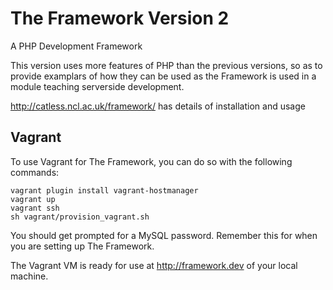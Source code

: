 # The Framework Version 2

A PHP Development Framework

This version uses more features of PHP than the previous versions, so
as to provide examplars of how they can be used as the Framework is
used in a module teaching serverside development.

http://catless.ncl.ac.uk/framework/ has details of installation and usage

## Vagrant

To use Vagrant for The Framework, you can do so with the following commands:

```shell
vagrant plugin install vagrant-hostmanager
vagrant up
vagrant ssh
sh vagrant/provision_vagrant.sh
```

You should get prompted for a MySQL password. Remember this for
when you are setting up The Framework.

The Vagrant VM is ready for use at http://framework.dev of
your local machine.